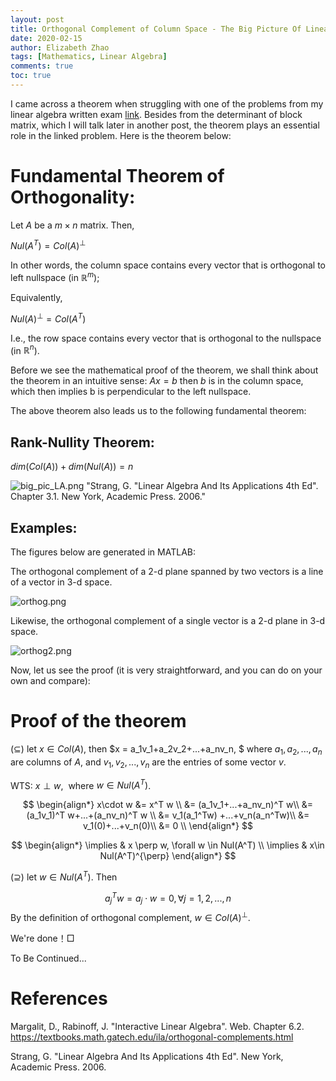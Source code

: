 ```yaml
---
layout: post
title: Orthogonal Complement of Column Space - The Big Picture Of Linear Algebra
date: 2020-02-15
author: Elizabeth Zhao
tags: [Mathematics, Linear Algebra]
comments: true
toc: true
---
```


I came across a theorem when struggling with one of the problems from my linear algebra written exam [link](https://math.nyu.edu/student_resources/wwiki/index.php?title=Linear_Algebra:_2011_September:_Problem_4 "problem link").  Besides from the determinant of block matrix, which I will talk later in another post, the theorem plays an essential role in the linked problem. Here is the theorem below: 


# Fundamental Theorem of Orthogonality:
Let $A$ be a $m \times n$ matrix. Then, 

$Nul(A^T) = Col(A)^{\perp}$

In other words, the column space contains every vector that is orthogonal to left nullspace (in $\mathbb{R}^m$);

Equivalently, 

$Nul(A)^{\perp} = Col(A^T)$

I.e., the row space contains every vector that is orthogonal to the nullspace (in $\mathbb{R}^n$). 

Before we see the mathematical proof of the theorem, we shall think about the theorem in an intuitive sense:
$Ax = b$ then $b$ is in the column space, which then implies b is perpendicular to the left nullspace. 

The above theorem also leads us to the following fundamental theorem:

## Rank-Nullity Theorem:
$dim(Col(A)) + dim(Nul(A)) = n$

![big_pic_LA.png](https://i.loli.net/2020/02/17/dIbniEk6NwHVf7h.png) "Strang, G. "Linear Algebra And Its Applications 4th Ed". Chapter 3.1. New York, Academic Press. 2006."

## Examples:
The figures below are generated in MATLAB: 

The orthogonal complement of a 2-d plane spanned by two vectors is a line of a vector in 3-d space.

![orthog.png](https://i.loli.net/2020/03/04/rVwohXjJvAzLPcs.png)

Likewise, the orthogonal complement of a single vector is a 2-d plane in 3-d space. 

![orthog2.png](https://i.loli.net/2020/03/04/j7aGdwlhtPLZros.png)

Now, let us see the proof (it is very straightforward, and you can do on your own and compare):


# Proof of the theorem

$(\subseteq)$ let $x\in Col(A)$, then $x = a_1v_1+a_2v_2+...+a_nv_n, $ where $a_1, a_2, ..., a_n$ are columns of $A$, and $v_1, v_2,..., v_n$ are the entries of some vector $v$.  

WTS:  $x\perp w$,  where $w\in Nul(A^T)$. 

$$
\begin{align*}
x\cdot w &= x^T w \\
&= (a_1v_1+...+a_nv_n)^T w\\
&=(a_1v_1)^T w+...+(a_nv_n)^T w \\
&= v_1(a_1^Tw) +...+v_n(a_n^Tw)\\
&= v_1(0)+...+v_n(0)\\
&= 0 \\
\end{align*}
$$

$$
\begin{align*}
 \implies & x \perp w, \forall w \in Nul(A^T) \\
 \implies & x\in Nul(A^T)^{\perp}
\end{align*}
$$

$(\supseteq)$ let $w\in Nul(A^T)$. Then

$$
\begin{equation*}
a_j^Tw = a_j\cdot w = 0, \forall j = 1,2,...,n
\end{equation*}
$$
By the definition of orthogonal complement, $w \in Col(A)^{\perp}$. 

We're done！$\Box$

To Be Continued...

# References

Margalit, D., Rabinoff, J. "Interactive Linear Algebra". Web. Chapter 6.2. <https://textbooks.math.gatech.edu/ila/orthogonal-complements.html> 

Strang, G. "Linear Algebra And Its Applications 4th Ed". New York, Academic Press. 2006.
